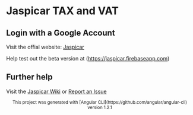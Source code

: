 # Jaspicar TAX and VAT

## Login with a Google Account

Visit the offial website: [Jaspicar](https://jaspicar.surbiton.co.za)

Help test out the beta version at (https://jaspicar.firebaseapp.com)

## Further help

Visit the [Jaspicar Wiki](https://github.com/AshtreeCC/jaspicar/wiki) or [Report an Issue](https://github.com/AshtreeCC/jaspicar/issues)

<p align="center">
    <small>This project was generated with [Angular CLI](https://github.com/angular/angular-cli) version 1.2.1</small>
</p>
